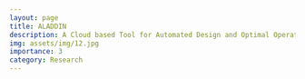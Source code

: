 ```yaml
---
layout: page
title: ALADDIN
description: A Cloud based Tool for Automated Design and Optimal Operation of Intelligent Electro hydraulic Actuation Systems for Extreme Weather Conditions
img: assets/img/12.jpg
importance: 3
category: Research 
---
```

